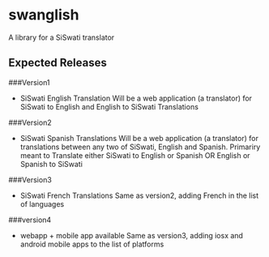swanglish
=========

A library for a SiSwati translator



Expected Releases
----------------------------

###Version1
- SiSwati English Translation
  Will be a web application (a translator) for SiSwati to English and
  English to SiSwati Translations

###Version2
- SiSwati Spanish Translations
Will be a web application (a translator) for translations between any two
of SiSwati, English and Spanish. Primariry meant to Translate either SiSwati 
to English or Spanish OR English or Spanish to SiSwati

###Version3
- SiSwati French Translations
 Same as version2, adding French in the list of languages

###version4
- webapp + mobile app available
 Same as version3, adding iosx and android mobile apps to the list of platforms
